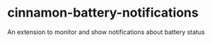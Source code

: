 # cinnamon-battery-notifications
An extension to monitor and show notifications about battery status
